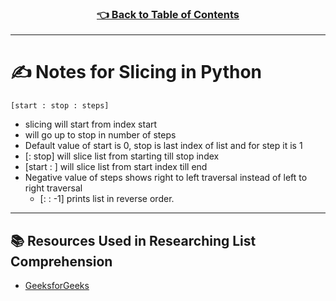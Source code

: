 <h3 align="center"><a href="../table_of_contents.md">👈 Back to Table of Contents</a></h3>

---

# ✍️ Notes for Slicing in Python
`[start : stop : steps]`  
  - slicing will start from index start 
  - will go up to stop in number of steps
  - Default value of start is 0, stop is last index of list and for step it is 1 
  - [: stop] will slice list from starting till stop index
  - [start : ] will slice list from start index till end 
  - Negative value of steps shows right to left traversal instead of left to right traversal
    - [: : -1] prints list in reverse order.

---

## 📚 Resources Used in Researching List Comprehension
- [GeeksforGeeks](https://www.geeksforgeeks.org/python-list-comprehension-and-slicing/)